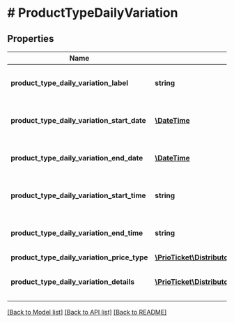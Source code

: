 # # ProductTypeDailyVariation

## Properties

Name | Type | Description | Notes
------------ | ------------- | ------------- | -------------
**product_type_daily_variation_label** | **string** | Product type daily variation label. | [optional]
**product_type_daily_variation_start_date** | [**\DateTime**](\DateTime.md) | Product type daily variation start date. |
**product_type_daily_variation_end_date** | [**\DateTime**](\DateTime.md) | Product type daily variation end date. | [optional]
**product_type_daily_variation_start_time** | **string** | Product type daily variation start time. | [optional]
**product_type_daily_variation_end_time** | **string** | Product type daily variation end time. | [optional]
**product_type_daily_variation_price_type** | [**\PrioTicket\DistributorAPI\Models\PriceVariationPriceType**](PriceVariationPriceType.md) |  | [optional]
**product_type_daily_variation_details** | [**\PrioTicket\DistributorAPI\Models\ProductTypeDailyVariationDetail[]**](ProductTypeDailyVariationDetail.md) | Product type daily variation details. |

[[Back to Model list]](../../README.md#models) [[Back to API list]](../../README.md#endpoints) [[Back to README]](../../README.md)
